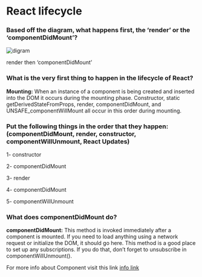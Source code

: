 # React lifecycle

### Based off the diagram, what happens first, the ‘render’ or the ‘componentDidMount’?

![digram](https://miro.medium.com/max/2000/0*0saPKFiTUk6W3FYp)

render then ‘componentDidMount’

### What is the very first thing to happen in the lifecycle of React?

**Mounting:** When an instance of a component is being created and inserted into the DOM it occurs during the mounting phase. Constructor, static getDerivedStateFromProps, render, componentDidMount, and UNSAFE_componentWillMount all occur in this order during mounting.

### Put the following things in the order that they happen:(componentDidMount, render, constructor, componentWillUnmount, React Updates)

1- constructor

2- componentDidMount

3- render

4- componentDidMount

5- componentWillUnmount

### What does componentDidMount do?

**componentDidMount:** This method is invoked immediately after a component is mounted. If you need to load anything using a network request or initialize the DOM, it should go here. This method is a good place to set up any subscriptions. If you do that, don’t forget to unsubscribe in componentWillUnmount().


For more info about Component visit this link
[info link](https://medium.com/@joshuablankenshipnola/react-component-lifecycle-events-cb77e670a093)